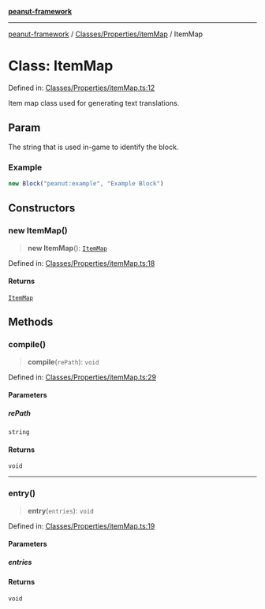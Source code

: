 [**peanut-framework**](../../../../README.md)

***

[peanut-framework](../../../../modules.md) / [Classes/Properties/itemMap](../README.md) / ItemMap

# Class: ItemMap

Defined in: [Classes/Properties/itemMap.ts:12](https://github.com/palmmc/Peanut-Framework/blob/a953dc2db1f7e00237b91b5b1f38f50520700085/PeanutFramework/Classes/Properties/itemMap.ts#L12)

Item map class used for generating text translations.

## Param

The string that is used in-game to identify the block.
### Example
```ts
new Block("peanut:example", "Example Block")
```

## Constructors

### new ItemMap()

> **new ItemMap**(): [`ItemMap`](ItemMap.md)

Defined in: [Classes/Properties/itemMap.ts:18](https://github.com/palmmc/Peanut-Framework/blob/a953dc2db1f7e00237b91b5b1f38f50520700085/PeanutFramework/Classes/Properties/itemMap.ts#L18)

#### Returns

[`ItemMap`](ItemMap.md)

## Methods

### compile()

> **compile**(`rePath`): `void`

Defined in: [Classes/Properties/itemMap.ts:29](https://github.com/palmmc/Peanut-Framework/blob/a953dc2db1f7e00237b91b5b1f38f50520700085/PeanutFramework/Classes/Properties/itemMap.ts#L29)

#### Parameters

##### rePath

`string`

#### Returns

`void`

***

### entry()

> **entry**(`entries`): `void`

Defined in: [Classes/Properties/itemMap.ts:19](https://github.com/palmmc/Peanut-Framework/blob/a953dc2db1f7e00237b91b5b1f38f50520700085/PeanutFramework/Classes/Properties/itemMap.ts#L19)

#### Parameters

##### entries

#### Returns

`void`
